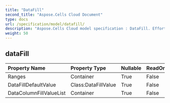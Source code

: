 ```yaml
---
title: "DataFill"
second_title: "Aspose.Cells Cloud Document"
type: docs
url: /specification/model/datafill/
description: "Aspose.Cells Cloud model specification : DataFill. Effortlessly handle Excel and other spreadsheet documents with features like opening, generating, editing, splitting, merging, comparing, and converting."
weight: 50
---
```


## **dataFill**

 

| Property Name | Property Type | Nullable |  ReadOnly | DefaultValue | Description | 
| :- | :- | :- |:- |  :- | :- |
| Ranges | Container | True |  False |  |  |  
| DataFillDefaultValue | Class:DataFillValue | True |  False |  |  |  
| DataColumnFillValueList | Container | True |  False |  |  |  

